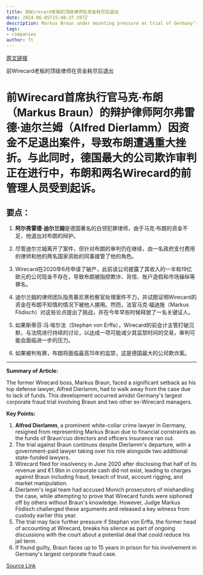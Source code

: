 ```yaml
---
title: 前Wirecard老板的顶级律师在资金耗尽后退出
date: 2024-06-05T15:48:37.597Z
description: Markus Braun under mounting pressure as trial of Germany’s largest corporate fraud continues
tags: 
- companies
author: ft
---
```


[原文链接](https://ft.com/content/9374de04-5907-45ba-9902-1c573a19eb11)

前Wirecard老板的顶级律师在资金耗尽后退出

# 前Wirecard首席执行官马克·布朗（Markus Braun）的辩护律师阿尔弗雷德·迪尔兰姆（Alfred Dierlamm）因资金不足退出案件，导致布朗遭遇重大挫折。与此同时，德国最大的公司欺诈审判正在进行中，布朗和两名Wirecard的前管理人员受到起诉。

## 要点：

1. **阿尔弗雷德·迪尔兰姆**是德国著名的白领犯罪律师，由于马克·布朗的资金不足，他退出对布朗的辩护。

2. 尽管迪尔兰姆离开了案件，但针对布朗的审判仍在继续，由一名政府支付费用的律师和他的两名国家资助的同事接管了他的角色。

3. Wirecard在2020年6月申请了破产，此前该公司披露了其收入的一半和19亿欧元的公司现金不存在，导致布朗被指控欺诈、背信、账户造假和市场操纵等罪名。

4. 迪尔兰姆的律师团队指责慕尼黑检察官处理案件不力，并试图证明Wirecard的资金在布朗不知情的情况下被他人挪用。然而，法官马克·福迪施（Markus Födisch）对这些论点提出了挑战，并在今年早些时候释放了一名关键证人。

5. 如果斯蒂芬·冯·埃尔法（Stephan von Erffa），Wirecard的前会计主管打破沉默，与法院进行持续的讨论，以达成一项可能减少其监禁时间的交易，审判可能会面临进一步的压力。

6. 如果被判有罪，布朗将面临最高15年的监禁，这是德国最大的公司欺诈案。

---

 **Summary of Article:**

The former Wirecard boss, Markus Braun, faced a significant setback as his top defense lawyer, Alfred Dierlamm, had to walk away from the case due to lack of funds. This development occurred amidst Germany's largest corporate fraud trial involving Braun and two other ex-Wirecard managers.

**Key Points:**

1. **Alfred Dierlamm**, a prominent white-collar crime lawyer in Germany, resigned from representing Markus Braun due to financial constraints as the funds of Braun'cuo directors and officers insurance ran out.
2. The trial against Braun continues despite Dierlamm's departure, with a government-paid lawyer taking over his role alongside two additional state-funded lawyers.
3. Wirecard filed for insolvency in June 2020 after disclosing that half of its revenue and €1.9bn in corporate cash did not exist, leading to charges against Braun including fraud, breach of trust, account rigging, and market manipulation.
4. Dierlamm's legal team had accused Munich prosecutors of mishandling the case, while attempting to prove that Wirecard funds were siphoned off by others without Braun's knowledge. However, Judge Markus Födisch challenged these arguments and released a key witness from custody earlier this year.
5. The trial may face further pressure if Stephan von Erffa, the former head of accounting at Wirecard, breaks his silence as part of ongoing discussions with the court about a potential deal that could reduce his jail term.
6. If found guilty, Braun faces up to 15 years in prison for his involvement in Germany's largest corporate fraud case.

[Source Link](https://ft.com/content/9374de04-5907-45ba-9902-1c573a19eb11)

